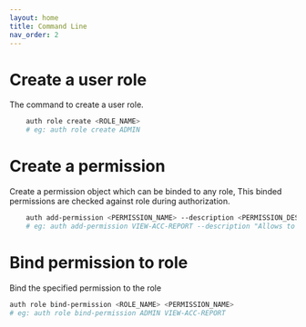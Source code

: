 ```yaml
---
layout: home
title: Command Line
nav_order: 2
---
```


# Create a user role

The command to create a user role.

```bash
    auth role create <ROLE_NAME>
    # eg: auth role create ADMIN
```

# Create a permission

Create a permission object which can be binded to any role, This binded permissions are checked against role during authorization.

```bash
    auth add-permission <PERMISSION_NAME> --description <PERMISSION_DESCRIPTION> --resource <PERMISSION_RESOURCE>
    # eg: auth add-permission VIEW-ACC-REPORT --description "Allows to view accounts report" --resource ACCOUNTS 
```

# Bind permission to role

Bind the specified permission to the role

```bash
auth role bind-permission <ROLE_NAME> <PERMISSION_NAME>
# eg: auth role bind-permission ADMIN VIEW-ACC-REPORT

```